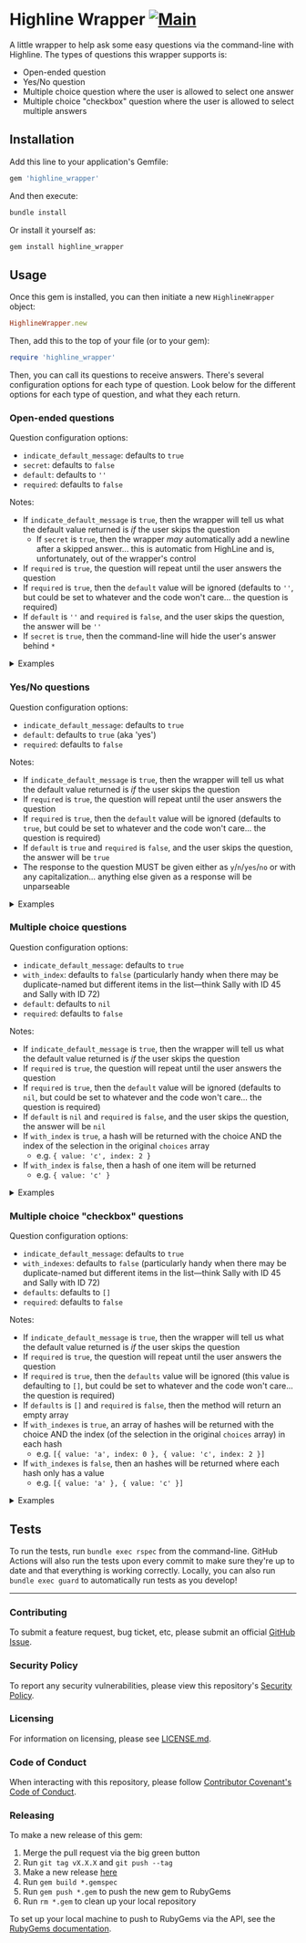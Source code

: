# Highline Wrapper [![Main](https://github.com/emmahsax/highline_wrapper/actions/workflows/main.yml/badge.svg)](https://github.com/emmahsax/highline_wrapper/actions/workflows/main.yml)

A little wrapper to help ask some easy questions via the command-line with Highline. The types of questions this wrapper supports is:

* Open-ended question
* Yes/No question
* Multiple choice question where the user is allowed to select one answer
* Multiple choice "checkbox" question where the user is allowed to select multiple answers

## Installation

Add this line to your application's Gemfile:

```ruby
gem 'highline_wrapper'
```

And then execute:

```bash
bundle install
```

Or install it yourself as:

```bash
gem install highline_wrapper
```

## Usage

Once this gem is installed, you can then initiate a new `HighlineWrapper` object:

```ruby
HighlineWrapper.new
```

Then, add this to the top of your file (or to your gem):

```ruby
require 'highline_wrapper'
```

Then, you can call its questions to receive answers. There's several configuration options for each type of question. Look below for the different options for each type of question, and what they each return.

### Open-ended questions

Question configuration options:
* `indicate_default_message`: defaults to `true`
* `secret`: defaults to `false`
* `default`: defaults to `''`
* `required`: defaults to `false`

Notes:
* If `indicate_default_message` is `true`, then the wrapper will tell us what the default value returned is _if_ the user skips the question
  * If `secret` is `true`, then the wrapper _may_ automatically add a newline after a skipped answer... this is automatic from HighLine and is, unfortunately, out of the wrapper's control
* If `required` is `true`, the question will repeat until the user answers the question
* If `required` is `true`, then the `default` value will be ignored (defaults to `''`, but could be set to whatever and the code won't care... the question is required)
* If `default` is `''` and `required` is `false`, and the user skips the question, the answer will be `''`
* If `secret` is `true`, then the command-line will hide the user's answer behind `*`

<details><summary>Examples</summary>

```ruby
> HighlineWrapper.new.ask('What is your favorite number?')
What is your favorite number?
four
=> "four"

> HighlineWrapper.new.ask('What is your favorite number?', {required: true})
What is your favorite number?
--- This question is required ---
What is your favorite number?
--- This question is required ---
What is your favorite number?
--- This question is required ---
What is your favorite number?
2
=> "2"

> HighlineWrapper.new.ask('What is your favorite number?', {required: true, indicate_default_message: false})
What is your favorite number?
--- This question is required ---
What is your favorite number?
--- This question is required ---
What is your favorite number?
5
=> "5"

> HighlineWrapper.new.ask('What is your favorite number?', {indicate_default_message: false})
What is your favorite number?
=> ""

> HighlineWrapper.new.ask('What is your favorite color?')
What is your favorite color?
--- Default selected: EMPTY ---
=> ""

> HighlineWrapper.new.ask('What is your favorite color?', {default: 'orange'})
What is your favorite color?
--- Default selected: orange ---
=> "orange"

> HighlineWrapper.new.ask('Please type your private token:', {secret: true})
Please type your private token?
****************
=> "MY-PRIVATE-TOKEN"

> HighlineWrapper.new.ask('Please type your private token:', {secret: true, indicate_default_message: false})
Please type your private token:

=> ""

> HighlineWrapper.new.ask('Please type your private token:', {secret: true, required: true})
Please type your private token:

--- This question is required ---
Please type your private token:

--- This question is required ---
Please type your private token:
****************
=> "MY-PRIVATE-TOKEN"

> HighlineWrapper.new.ask('Please type your private token:', {secret: true})
Please type your private token:

--- Default selected: HIDDEN ---
=> ""
```

</details>

### Yes/No questions

Question configuration options:
* `indicate_default_message`: defaults to `true`
* `default`: defaults to `true` (aka 'yes')
* `required`: defaults to `false`

Notes:
* If `indicate_default_message` is `true`, then the wrapper will tell us what the default value returned is _if_ the user skips the question
* If `required` is `true`, the question will repeat until the user answers the question
* If `required` is `true`, then the `default` value will be ignored (defaults to `true`, but could be set to whatever and the code won't care... the question is required)
* If `default` is `true` and `required` is `false`, and the user skips the question, the answer will be `true`
* The response to the question MUST be given either as `y`/`n`/`yes`/`no` or with any capitalization... anything else given as a response will be unparseable

<details><summary>Examples</summary>

```ruby
> HighlineWrapper.new.ask_yes_no('Do you like Ruby?')
Do you like Ruby?
--- Default selected: YES ---
=> true

> HighlineWrapper.new.ask_yes_no('Do you like Ruby?', {indicate_default_message: false})
Do you like Ruby?
=> true

> HighlineWrapper.new.ask_yes_no('Do you like Ruby?')
Do you like Ruby?
no
=> false

> HighlineWrapper.new.ask_yes_no('Do you like Ruby?', {default: false})
Do you like Ruby?
--- Default selected: NO ---
=> false

> HighlineWrapper.new.ask_yes_no('Do you like Ruby?', {required: true})
Do you like Ruby?
--- This question is required ---
Do you like Ruby?
--- This question is required ---
Do you like Ruby?
--- This question is required ---
Do you like Ruby?
N
=> false

> HighlineWrapper.new.ask_yes_no('Do you like Ruby?')
Do you like Ruby?
uh-huh
--- This question is required ---
Do you like Ruby?
YES
=> true

> HighlineWrapper.new.ask_yes_no('Do you like Ruby?')
Do you like Ruby?
yep
--- This question is required ---
Do you like Ruby?
yes
=> true
```

</details>

### Multiple choice questions

Question configuration options:
* `indicate_default_message`: defaults to `true`
* `with_index`: defaults to `false` (particularly handy when there may be duplicate-named but different items in the list—think Sally with ID 45 and Sally with ID 72)
* `default`: defaults to `nil`
* `required`: defaults to `false`

Notes:
* If `indicate_default_message` is `true`, then the wrapper will tell us what the default value returned is _if_ the user skips the question
* If `required` is `true`, the question will repeat until the user answers the question
* If `required` is `true`, then the `default` value will be ignored (defaults to `nil`, but could be set to whatever and the code won't care... the question is required)
* If `default` is `nil` and `required` is `false`, and the user skips the question, the answer will be `nil`
* If `with_index` is `true`, a hash will be returned with the choice AND the index of the selection in the original `choices` array
  * e.g. `{ value: 'c', index: 2 }`
* If `with_index` is `false`, then a hash of one item will be returned
  * e.g. `{ value: 'c' }`

<details><summary>Examples</summary>

```ruby
> HighlineWrapper.new.ask_multiple_choice('What is your favorite number of these?', ['one', 'two', 'three'])
What is your favorite number of these?
1. one
2. two
3. three
2
=> {:value=>"two"}

> HighlineWrapper.new.ask_multiple_choice('What is your favorite number of these?', ['one', 'two', 'three'], {with_index: true})
What is your favorite number of these?
1. one
2. two
3. three
2
=> {:value=>"two", :index=>1}

> HighlineWrapper.new.ask_multiple_choice('What is your favorite number of these?', ['one', 'two', 'three'], {default: 'three', required: true, indicate_default_message: false})
What is your favorite number of these?
1. one
2. two
3. three
--- This question is required ---
What is your favorite number of these?
1. one
2. two
3. three
--- This question is required ---
What is your favorite number of these?
1. one
2. two
3. three
2
=> {:value=>"two"}

> HighlineWrapper.new.ask_multiple_choice('What is your favorite number of these?', ['one', 'two', 'three'], {with_index: true, default: 'one'})
What is your favorite number of these?
1. one
2. two
3. three
--- Default selected: 1. one ---
=> {:value=>"one", :index=>0}

> HighlineWrapper.new.ask_multiple_choice('What is your favorite number of these?', ['one', 'two', 'three'], {with_index: true, default: 'one', indicate_default_message: false})
What is your favorite number of these?
1. one
2. two
3. three
=> {:value=>"one", :index=>0}

> HighlineWrapper.new.ask_multiple_choice('What is your favorite number of these?', ['one', 'two', 'three'], {default: 'three', required: true})
What is your favorite number of these?
1. one
2. two
3. three
--- This question is required ---
What is your favorite number of these?
1. one
2. two
3. three
--- This question is required ---
What is your favorite number of these?
1. one
2. two
3. three
1
=> {:value=>"one"}

> HighlineWrapper.new.ask_multiple_choice('What is your favorite number of these?', ['one', 'two', 'three'], {default: nil})
What is your favorite number of these?
1. one
2. two
3. three
--- Default selected: EMPTY ---
=> nil

>  HighlineWrapper.new.ask_multiple_choice('What is your favorite number of these?', ['one', 'two', 'three'], {default: nil, with_index: true})
What is your favorite number of these?
1. one
2. two
3. three
--- Default selected: EMPTY ---
=> nil

> HighlineWrapper.new.ask_multiple_choice('What is your favorite number of these?', ['one', 'two', 'three'], {default: nil, with_index: true, indicate_default_message: false})
What is your favorite number of these?
1. one
2. two
3. three
=> nil
```

</details>

### Multiple choice "checkbox" questions

Question configuration options:
* `indicate_default_message`: defaults to `true`
* `with_indexes`: defaults to `false` (particularly handy when there may be duplicate-named but different items in the list—think Sally with ID 45 and Sally with ID 72)
* `defaults`: defaults to `[]`
* `required`: defaults to `false`

Notes:
* If `indicate_default_message` is `true`, then the wrapper will tell us what the default value returned is _if_ the user skips the question
* If `required` is `true`, the question will repeat until the user answers the question
* If `required` is `true`, then the `defaults` value will be ignored (this value is defaulting to `[]`, but could be set to whatever and the code won't care... the question is required)
* If `defaults` is `[]` and `required` is `false`, then the method will return an empty array
* If `with_indexes` is `true`, an array of hashes will be returned with the choice AND the index (of the selection in the original `choices` array) in each hash
  * e.g. `[{ value: 'a', index: 0 }, { value: 'c', index: 2 }]`
* If `with_indexes` is `false`, then an hashes will be returned where each hash only has a value
  * e.g. `[{ value: 'a' }, { value: 'c' }]`

<details><summary>Examples</summary>

```ruby
> HighlineWrapper.new.ask_checkbox("What are your favorite numbers of these?", ['one', 'two','three'])
What are your favorite numbers of these?
1. one
2. two
3. three
1, 3
=> [{:value=>"one"}, {:value=>"three"}]

> HighlineWrapper.new.ask_checkbox("What are your favorite numbers of these?", ['one', 'two','three'], {with_indexes: true})
What are your favorite numbers of these?
1. one
2. two
3. three
1, 3
=> [{:value=>"one", :index=>0}, {:value=>"three", :index=>2}]

> HighlineWrapper.new.ask_checkbox("What are your favorite numbers of these?", ['one', 'two','three'], {with_indexes: true, indicate_default_message: false})
What are your favorite numbers of these?
1. one
2. two
3. three
=> []

> HighlineWrapper.new.ask_checkbox("What are your favorite numbers of these?", ['one', 'two','three'], {with_indexes: true})
What are your favorite numbers of these?
1. one
2. two
3. three
--- Defaults selected: EMPTY ---
=> []

> HighlineWrapper.new.ask_checkbox("What are your favorite numbers of these?", ['one', 'two','three'], {defaults: ['two', 'three']})
What are your favorite numbers of these?
1. one
2. two
3. three
--- Defaults selected: 2. two, 3. three ---
=> [{:value=>"two"}, {:value=>"three"}]

> HighlineWrapper.new.ask_checkbox("What are your favorite numbers of these?", ['one', 'two','three'], {required: true, with_indexes: true})
What are your favorite numbers of these?
1. one
2. two
3. three
--- This question is required ---
What are your favorite numbers of these?
1. one
2. two
3. three
--- This question is required ---
What are your favorite numbers of these?
1. one
2. two
3. three
2
=> [{:value=>"two", :index=>1}]

> HighlineWrapper.new.ask_checkbox("What are your favorite numbers of these?", ['one', 'two','three'], {required: true, with_indexes: false})
What are your favorite numbers of these?
1. one
2. two
3. three
--- This question is required ---
What are your favorite numbers of these?
1. one
2. two
3. three
1
=> [{:value=>"one"}]

> HighlineWrapper.new.ask_checkbox("What are your favorite numbers of these?", ['one', 'two','three'], {defaults: ['two', 'three'], with_indexes: true, indicate_default_message: false})
What are your favorite numbers of these?
1. one
2. two
3. three
=> [{:value=>"two", :index=>1}, {:value=>"three", :index=>2}]
```

</details>

## Tests

To run the tests, run `bundle exec rspec` from the command-line. GitHub Actions will also run the tests upon every commit to make sure they're up to date and that everything is working correctly. Locally, you can also run `bundle exec guard` to automatically run tests as you develop!

---

### Contributing

To submit a feature request, bug ticket, etc, please submit an official [GitHub Issue](https://github.com/emmahsax/highline_wrapper/issues/new).

### Security Policy

To report any security vulnerabilities, please view this repository's [Security Policy](https://github.com/emmahsax/highline_wrapper/security/policy).

### Licensing

For information on licensing, please see [LICENSE.md](https://github.com/emmahsax/highline_wrapper/blob/main/LICENSE.md).

### Code of Conduct

When interacting with this repository, please follow [Contributor Covenant's Code of Conduct](https://contributor-covenant.org).

### Releasing

To make a new release of this gem:

1. Merge the pull request via the big green button
2. Run `git tag vX.X.X` and `git push --tag`
3. Make a new release [here](https://github.com/emmahsax/highline_wrapper/releases/new)
4. Run `gem build *.gemspec`
5. Run `gem push *.gem` to push the new gem to RubyGems
6. Run `rm *.gem` to clean up your local repository

To set up your local machine to push to RubyGems via the API, see the [RubyGems documentation](https://guides.rubygems.org/publishing/#publishing-to-rubygemsorg).
